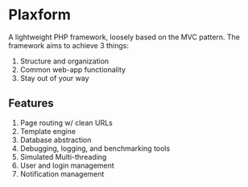 Plaxform
=============

A lightweight PHP framework, loosely based on the MVC pattern. The framework aims to achieve 3 things:

1. Structure and organization
2. Common web-app functionality
3. Stay out of your way

Features
-------------

1. Page routing w/ clean URLs
2. Template engine
3. Database abstraction
4. Debugging, logging, and benchmarking tools
5. Simulated Multi-threading
6. User and login management
7. Notification management